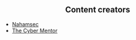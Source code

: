 <h2 align="center">Content creators</h2>




- [Nahamsec](https://github.com/nahamsec)
- [The Cyber Mentor](https://github.com/hmaverickadams)
